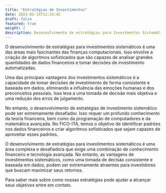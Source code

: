 ```yaml
---
title: "Estratégias de Investimentos"
date: 2023-03-14T12:33:45
draft: false
featured: true
weight: 2
description: Desenvolvimento de estratégias para Investmentos Sistemáticos.
---
```


O desenvolvimento de estratégias para investimentos sistemáticos é uma das áreas mais fascinantes das finanças computacionais. Isso envolve a criação de algoritmos sofisticados que são capazes de analisar grandes quantidades de dados financeiros e tomar decisões de investimento automatizadas.

Uma das principais vantagens dos investimentos sistemáticos é a capacidade de tomar decisões de investimento de forma consistente e baseada em dados, eliminando a influência das emoções humanas e dos preconceitos pessoais. Isso leva a uma tomada de decisão mais objetiva e uma redução dos erros de julgamento.

No entanto, o desenvolvimento de estratégias de investimento sistemático pode ser extremamente desafiador. Isso requer um profundo conhecimento da teoria financeira, bem como da programação de computadores e da matemática avançada. No FICO-ITA, temos o objetivo de identificar padrões nos dados financeiros e criar algoritmos sofisticados que sejam capazes de aproveitar esses padrões.

O desenvolvimento de estratégias para investimentos sistemáticos é uma área complexa e desafiadora que exige uma combinação de conhecimento financeiro e tecnologia avançada. No entanto, as vantagens de investimentos sistemáticos, como uma tomada de decisão consistente e baseada em dados, podem ser extremamente atraentes para investidores que buscam maximizar seus retornos.

Para saber mais sobre como nossas estratégias pode ajudar a alcançar seus objetivos entre em contato.